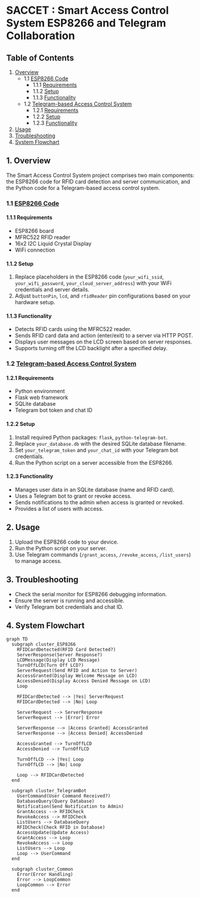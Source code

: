 # SACCET : Smart Access Control System ESP8266 and Telegram Collaboration

## Table of Contents

1. [Overview](#1-overview)
   - 1.1 [ESP8266 Code](#11-esp8266-code)
      - 1.1.1 [Requirements](#111-requirements)
      - 1.1.2 [Setup](#112-setup)
      - 1.1.3 [Functionality](#113-functionality)
   - 1.2 [Telegram-based Access Control System](#12-telegram-based-access-control-system)
      - 1.2.1 [Requirements](#121-requirements)
      - 1.2.2 [Setup](#122-setup)
      - 1.2.3 [Functionality](#123-functionality)
2. [Usage](#2-usage)
3. [Troubleshooting](#3-troubleshooting)
4. [System Flowchart](#4-system-flowchart)

## 1. Overview

The Smart Access Control System project comprises two main components: the ESP8266 code for RFID card detection and server communication, and the Python code for a Telegram-based access control system.

### 1.1 [ESP8266 Code](code/hardware/)

#### 1.1.1 Requirements

- ESP8266 board
- MFRC522 RFID reader
- 16x2 I2C Liquid Crystal Display
- WiFi connection

#### 1.1.2 Setup

1. Replace placeholders in the ESP8266 code (`your_wifi_ssid`, `your_wifi_password`, `your_cloud_server_address`) with your WiFi credentials and server details.
2. Adjust `buttonPin`, `lcd`, and `rfidReader` pin configurations based on your hardware setup.

#### 1.1.3 Functionality

- Detects RFID cards using the MFRC522 reader.
- Sends RFID card data and action (enter/exit) to a server via HTTP POST.
- Displays user messages on the LCD screen based on server responses.
- Supports turning off the LCD backlight after a specified delay.

### 1.2 [Telegram-based Access Control System](code/server/)

#### 1.2.1 Requirements

- Python environment
- Flask web framework
- SQLite database
- Telegram bot token and chat ID

#### 1.2.2 Setup

1. Install required Python packages: `flask`, `python-telegram-bot`.
2. Replace `your_database.db` with the desired SQLite database filename.
3. Set `your_telegram_token` and `your_chat_id` with your Telegram bot credentials.
4. Run the Python script on a server accessible from the ESP8266.

#### 1.2.3 Functionality

- Manages user data in an SQLite database (name and RFID card).
- Uses a Telegram bot to grant or revoke access.
- Sends notifications to the admin when access is granted or revoked.
- Provides a list of users with access.

## 2. Usage

1. Upload the ESP8266 code to your device.
2. Run the Python script on your server.
3. Use Telegram commands (`/grant_access`, `/revoke_access`, `/list_users`) to manage access.

## 3. Troubleshooting

- Check the serial monitor for ESP8266 debugging information.
- Ensure the server is running and accessible.
- Verify Telegram bot credentials and chat ID.

## 4. System Flowchart

```mermaid
graph TD
  subgraph cluster_ESP8266
    RFIDCardDetected(RFID Card Detected?)
    ServerResponse(Server Response?)
    LCDMessage(Display LCD Message)
    TurnOffLCD(Turn Off LCD?)
    ServerRequest(Send RFID and Action to Server)
    AccessGranted(Display Welcome Message on LCD)
    AccessDenied(Display Access Denied Message on LCD)
    Loop

    RFIDCardDetected --> |Yes| ServerRequest
    RFIDCardDetected --> |No| Loop

    ServerRequest --> ServerResponse
    ServerRequest --> |Error| Error

    ServerResponse --> |Access Granted| AccessGranted
    ServerResponse --> |Access Denied| AccessDenied

    AccessGranted --> TurnOffLCD
    AccessDenied --> TurnOffLCD

    TurnOffLCD --> |Yes| Loop
    TurnOffLCD --> |No| Loop

    Loop --> RFIDCardDetected
  end

  subgraph cluster_TelegramBot
    UserCommand(User Command Received?)
    DatabaseQuery(Query Database)
    Notification(Send Notification to Admin)
    GrantAccess --> RFIDCheck
    RevokeAccess --> RFIDCheck
    ListUsers --> DatabaseQuery
    RFIDCheck(Check RFID in Database)
    AccessUpdate(Update Access)
    GrantAccess --> Loop
    RevokeAccess --> Loop
    ListUsers --> Loop
    Loop --> UserCommand
  end

  subgraph cluster_Common
    Error(Error Handling)
    Error --> LoopCommon
    LoopCommon --> Error
  end
```
